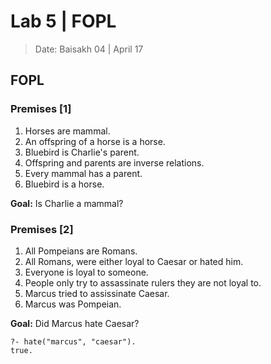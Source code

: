 # Lab 5 | FOPL

> Date: Baisakh 04 | April 17

## FOPL

### Premises [1]

1. Horses are mammal.
2. An offspring of a horse is a horse.
3. Bluebird is Charlie's parent.
4. Offspring and parents are inverse relations.
5. Every mammal has a parent.
6. Bluebird is a horse.

**Goal:** Is Charlie a mammal?

### Premises [2]

1. All Pompeians are Romans.
2. All Romans, were either loyal to Caesar or hated him.
3. Everyone is loyal to someone.
4. People only try to assassinate rulers they are not loyal to.
5. Marcus tried to assissinate Caesar.
6. Marcus was Pompeian.

**Goal:** Did Marcus hate Caesar?

```none
?- hate("marcus", "caesar").
true.
```